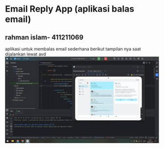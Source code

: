 # Email Reply App (aplikasi balas email)
## rahman islam- 411211069
aplikasi untuk membalas email sederhana berikut tampilan nya saat dijalankan lewat avd
<img src="screenshot-aplikasi-balasan-email.png" />
